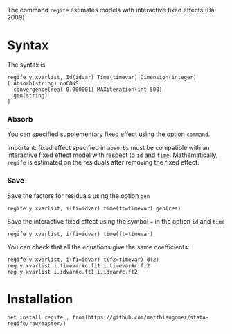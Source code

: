 
The command `regife` estimates models with interactive fixed effects (Bai 2009)

# Syntax
The syntax is

```
regife y xvarlist, Id(idvar) Time(timevar) Dimension(integer)  
[ Absorb(string) noCONS 
  convergence(real 0.000001) MAXiteration(int 500) 
  gen(string)
]
```


### Absorb
You can specified supplementary fixed effect using the option `command`. 

Important: fixed effect specified in `absorbs` must be compatible with an interactive fixed effect model with respect to `id` and `time`. Mathematically, `regife` is estimated on the residuals after removing the fixed effect. 


### Save
Save the factors for residuals using the option `gen`

```
regife y xvarlist, i(fi=idvar) time(ft=timevar) gen(res)
```
Save the interactive fixed effect using the symbol `=` in the option `id` and `time`

```
regife y xvarlist, i(fi=idvar) time(ft=timevar)
```

You can check that all the equations give the same coefficients:

```
regife y xvarlist, i(f1=idvar) t(f2=timevar) d(2)
reg y xvarlist i.timevar#c.fi1 i.timevar#c.fi2
reg y xvarlist i.idvar#c.ft1 i.idvar#c.ft2
```


# Installation

```
net install regife , from(https://github.com/matthieugomez/stata-regife/raw/master/)
```